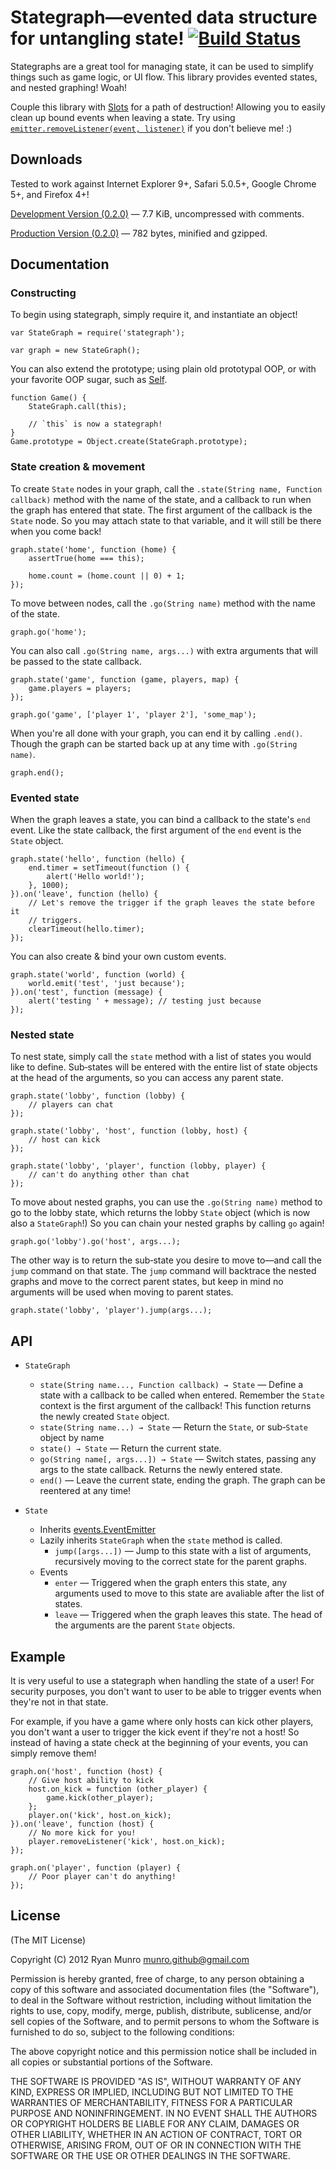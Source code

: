 # Stategraph—evented data structure for untangling state! [![Build Status](https://secure.travis-ci.org/munro/stategraph.png?branch=master)](http://travis-ci.org/munro/stategraph)

Stategraphs are a great tool for managing state, it can be used to simplify
things such as game logic, or UI flow.  This library provides evented states,
and nested graphing!  Woah!

Couple this library with [Slots](https://github.com/munro/slots) for a
path of destruction!  Allowing you to easily clean up bound events when leaving
a state.  Try using [`emitter.removeListener(event, listener)`](http://nodejs.org/api/events.html#events_emitter_removelistener_event_listener)
if you don't believe me! :)

## Downloads

Tested to work against Internet Explorer 9+, Safari 5.0.5+, Google Chrome 5+, and Firefox 4+!

[Development Version (0.2.0)](https://raw.github.com/munro/stategraph/master/stategraph.js) — 7.7 KiB, uncompressed with comments.

[Production Version (0.2.0)](https://raw.github.com/munro/stategraph/master/stategraph.min.js) — 782 bytes, minified and gzipped.

## Documentation

### Constructing

To begin using stategraph, simply require it, and instantiate an object!

    var StateGraph = require('stategraph');

    var graph = new StateGraph();

You can also extend the prototype; using plain old prototypal OOP, or with your
favorite OOP sugar, such as [Self](https://github.com/munro/self).

    function Game() {
        StateGraph.call(this);

        // `this` is now a stategraph!
    }
    Game.prototype = Object.create(StateGraph.prototype);

### State creation & movement

To create `State` nodes in your graph, call the
`.state(String name, Function callback)` method with the name of the state, and
a callback to run when the graph has entered that state.  The first argument of
the callback is the `State` node.  So you may attach state to that variable, and
it will still be there when you come back!

    graph.state('home', function (home) {
        assertTrue(home === this);

        home.count = (home.count || 0) + 1;
    });

To move between nodes, call the `.go(String name)` method with the name of the
state.

    graph.go('home');

You can also call `.go(String name, args...)` with extra arguments that will be
passed to the state callback.

    graph.state('game', function (game, players, map) {
        game.players = players;
    });

    graph.go('game', ['player 1', 'player 2'], 'some_map');

When you're all done with your graph, you can end it by calling `.end()`.
Though the graph can be started back up at any time with `.go(String name)`.

    graph.end();

### Evented state

When the graph leaves a state, you can bind a callback to the state's `end`
event.  Like the state callback, the first argument of the `end` event is
the `State` object.

    graph.state('hello', function (hello) {
        end.timer = setTimeout(function () {
            alert('Hello world!');
        }, 1000);
    }).on('leave', function (hello) {
        // Let's remove the trigger if the graph leaves the state before it
        // triggers.
        clearTimeout(hello.timer);
    });

You can also create & bind your own custom events.

    graph.state('world', function (world) {
        world.emit('test', 'just because');
    }).on('test', function (message) {
        alert('testing ' + message); // testing just because
    });

### Nested state

To nest state, simply call the `state` method with a list of states you would
like to define.  Sub‑states will be entered with the entire list of state
objects at the head of the arguments, so you can access any parent state.

    graph.state('lobby', function (lobby) {
        // players can chat
    });

    graph.state('lobby', 'host', function (lobby, host) {
        // host can kick
    });

    graph.state('lobby', 'player', function (lobby, player) {
        // can't do anything other than chat
    });

To move about nested graphs, you can use the `.go(String name)` method to go to
the lobby state, which returns the lobby `State` object (which is now also a
`StateGraph`!)  So you can chain your nested graphs by calling `go` again!

    graph.go('lobby').go('host', args...);

The other way is to return the sub‑state you desire to move to—and call the
`jump` command on that state.  The `jump` command will backtrace the nested
graphs and move to the correct parent states, but keep in mind no arguments will
be used when moving to parent states.

    graph.state('lobby', 'player').jump(args...);

## API

* `StateGraph`
    * `state(String name..., Function callback) → State` — Define a state with a
        callback to be called when entered.  Remember the `State` context is the
        first argument of the callback!  This function returns the newly created
        `State` object.
    * `state(String name...) → State` — Return the `State`, or sub‑`State`
        object by name
    * `state() → State` — Return the current state.
    * `go(String name[, args...]) → State` — Switch states, passing any args to
        the state callback.  Returns the newly entered state.
    * `end()` — Leave the current state, ending the graph.  The graph can be
        reentered at any time!

* `State`
    * Inherits [events.EventEmitter](http://nodejs.org/api/events.html#events_class_events_eventemitter)
    * Lazily inherits `StateGraph` when the `state` method is called.
        * `jump([args...])` — Jump to this state with a list of arguments,
            recursively moving to the correct state for the parent graphs.
    * Events
        * `enter` — Triggered when the graph enters this state, any arguments
            used to move to this state are avaliable after the list of states.
        * `leave` — Triggered when the graph leaves this state.  The head of
            the arguments are the parent `State` objects.

## Example

It is very useful to use a stategraph when handling the state of a user!  For
security purposes, you don't want to user to be able to trigger events when
they're not in that state.

For example, if you have a game where only hosts can kick other players, you
don't want a user to trigger the kick event if they're not a host!  So instead
of having a state check at the beginning of your events, you can simply remove
them!

    graph.on('host', function (host) {
        // Give host ability to kick
        host.on_kick = function (other_player) {
            game.kick(other_player);
        };
        player.on('kick', host.on_kick);
    }).on('leave', function (host) {
        // No more kick for you!
        player.removeListener('kick', host.on_kick);
    });

    graph.on('player', function (player) {
        // Poor player can't do anything!
    });

## License

(The MIT License)

Copyright (C) 2012 Ryan Munro <munro.github@gmail.com>

Permission is hereby granted, free of charge, to any person obtaining a copy of
this software and associated documentation files (the "Software"), to deal in
the Software without restriction, including without limitation the rights to
use, copy, modify, merge, publish, distribute, sublicense, and/or sell copies
of the Software, and to permit persons to whom the Software is furnished to do
so, subject to the following conditions:

The above copyright notice and this permission notice shall be included in all
copies or substantial portions of the Software.

THE SOFTWARE IS PROVIDED "AS IS", WITHOUT WARRANTY OF ANY KIND, EXPRESS OR
IMPLIED, INCLUDING BUT NOT LIMITED TO THE WARRANTIES OF MERCHANTABILITY,
FITNESS FOR A PARTICULAR PURPOSE AND NONINFRINGEMENT. IN NO EVENT SHALL THE
AUTHORS OR COPYRIGHT HOLDERS BE LIABLE FOR ANY CLAIM, DAMAGES OR OTHER
LIABILITY, WHETHER IN AN ACTION OF CONTRACT, TORT OR OTHERWISE, ARISING FROM,
OUT OF OR IN CONNECTION WITH THE SOFTWARE OR THE USE OR OTHER DEALINGS IN THE
SOFTWARE.
